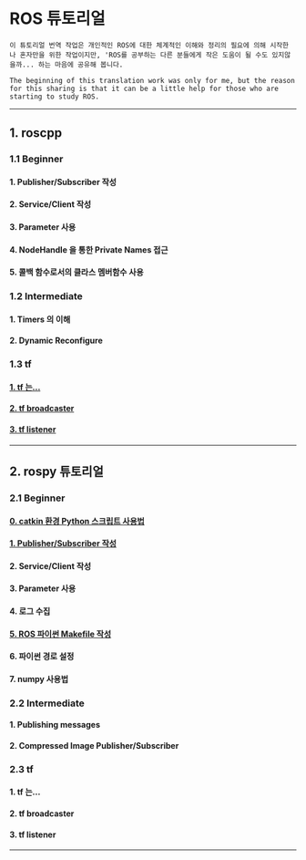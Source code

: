# ROS 튜토리얼

```
이 튜토리얼 번역 작업은 개인적인 ROS에 대한 체계적인 이해와 정리의 필요에 의해 시작한 나 혼자만을 위한 작업이지만, 'ROS를 공부하는 다른 분들에게 작은 도움이 될 수도 있지않을까... 하는 마음에 공유해 봅니다.
```

```
The beginning of this translation work was only for me, but the reason for this sharing is that it can be a little help for those who are starting to study ROS.
```

---



## 1. roscpp



### 1.1 Beginner


####   1. Publisher/Subscriber 작성

####   2. Service/Client 작성

####   3. Parameter 사용

####   4. NodeHandle 을 통한 Private Names 접근

####   5. 콜백 함수로서의 클라스 멤버함수 사용



### 1.2 Intermediate


####   1. Timers 의 이해

####   2. Dynamic Reconfigure



### 1.3 tf

####   [1. tf 는... ](./roscpp/1_tf_Instroduction.md)

####   [2. tf broadcaster](./roscpp/2_tf_broadcaster_cpp.md)

####   [3. tf listener](./roscpp/3_tf_listener_cpp.md)

---



## 2. rospy 튜토리얼



### 2.1 Beginner

####   [0. catkin 환경 Python 스크립트 사용법](./rospy/0_rospyHow2UsePythonWithCatkin.md)


####     [1. Publisher/Subscriber 작성](./rospy/1_rospyWritingPubSub.md)

####     2. Service/Client 작성

####     3. Parameter 사용

####     4. 로그 수집

####     [5. ROS 파이썬 Makefile 작성](./rospy/5_rospyWritingROS_pythonMakefile.md)

####     6. 파이썬 경로 설정

####     7. numpy 사용법



###   2.2 Intermediate


####     1. Publishing messages

####   2. Compressed Image Publisher/Subscriber



### 2.3 tf

####   1. tf 는...

####   2. tf broadcaster

####   3. tf listener

---

